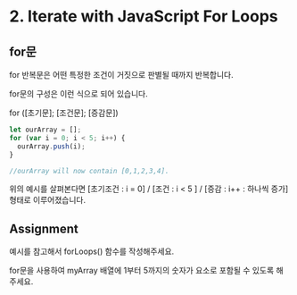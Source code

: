# 2. Iterate with JavaScript For Loops

## for문

for 반복문은 어떤 특정한 조건이 거짓으로 판별될 때까지 반복합니다.

for문의 구성은 이런 식으로 되어 있습니다.

for ([초기문]; [조건문]; [증감문])

```js
let ourArray = [];
for (var i = 0; i < 5; i++) {
  ourArray.push(i);
}

//ourArray will now contain [0,1,2,3,4].
```

위의 예시를 살펴본다면 [초기조건 : i = 0] / [조건 : i < 5 ] / [증감 : i++ : 하나씩 증가] 형태로 이루어졌습니다.

## Assignment

예시를 참고해서 forLoops() 함수를 작성해주세요.

for문을 사용하여 myArray 배열에 1부터 5까지의 숫자가 요소로 포함될 수 있도록 해주세요.

